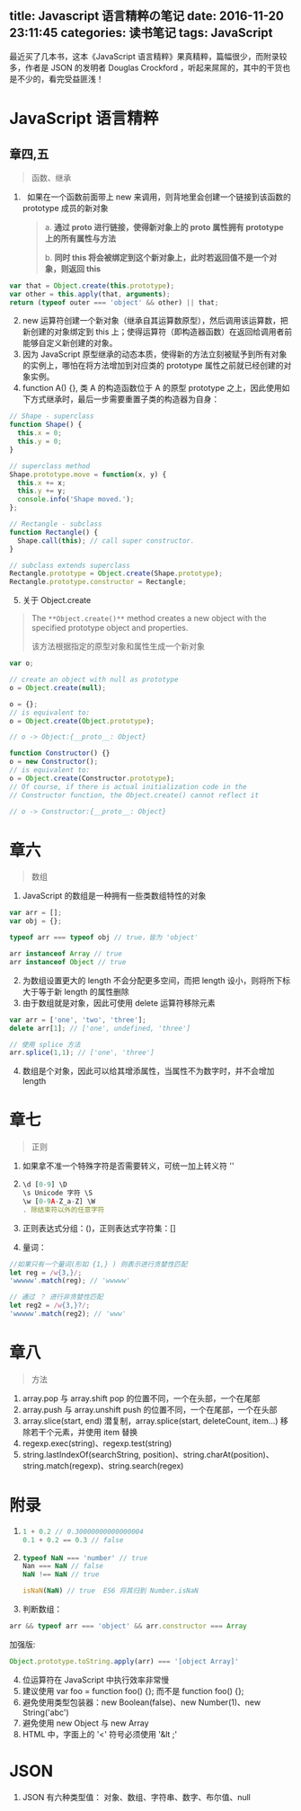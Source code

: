 title: Javascript 语言精粹の笔记
date: 2016-11-20 23:11:45
categories: 读书笔记
tags: JavaScript
---

最近买了几本书，这本《JavaScript 语言精粹》果真精粹，篇幅很少，而附录较多，作者是 JSON 的发明者 Douglas Crockford ，听起来屌屌的，其中的干货也是不少的，看完受益匪浅！
<!-- more -->
# JavaScript 语言精粹

## 章四,五

> 函数、继承

1.   如果在一个函数前面带上 new 来调用，则背地里会创建一个链接到该函数的 prototype 成员的新对象

   > a. **通过 __proto__ 进行链接，使得新对象上的 __proto__ 属性拥有 prototype 上的所有属性与方法**
   >
   > b. **同时 this 将会被绑定到这个新对象上，此时若返回值不是一个对象，则返回 this**

```js
var that = Object.create(this.prototype);
var other = this.apply(that, arguments);
return (typeof outer === 'object' && other) || that;
```



2. new 运算符创建一个新对象（继承自其运算数原型），然后调用该运算数，把新创建的对象绑定到 this 上；使得运算符（即构造器函数）在返回给调用者前能够自定义新创建的对象。
3. 因为 JavaScript 原型继承的动态本质，使得新的方法立刻被赋予到所有对象的实例上，哪怕在将方法增加到对应类的 prototype 属性之前就已经创建的对象实例。
4. function A() {}, 类 A 的构造函数位于 A 的原型 prototype 之上，因此使用如下方式继承时，最后一步需要重置子类的构造器为自身：

```js
// Shape - superclass
function Shape() {
  this.x = 0;
  this.y = 0;
}

// superclass method
Shape.prototype.move = function(x, y) {
  this.x += x;
  this.y += y;
  console.info('Shape moved.');
};

// Rectangle - subclass
function Rectangle() {
  Shape.call(this); // call super constructor.
}

// subclass extends superclass
Rectangle.prototype = Object.create(Shape.prototype);
Rectangle.prototype.constructor = Rectangle;
```

5. 关于 Object.create

> The `**Object.create()**` method creates a new object with the specified prototype object and properties.
>
> 该方法根据指定的原型对象和属性生成一个新对象

```js
var o;

// create an object with null as prototype
o = Object.create(null);

o = {};
// is equivalent to:
o = Object.create(Object.prototype);

// o -> Object:{__proto__: Object}

function Constructor() {}
o = new Constructor();
// is equivalent to:
o = Object.create(Constructor.prototype);
// Of course, if there is actual initialization code in the
// Constructor function, the Object.create() cannot reflect it

// o -> Constructor:{__proto__: Object}

```



# 章六

> 数组



1. JavaScript 的数组是一种拥有一些类数组特性的对象

```js
var arr = [];
var obj = {};

typeof arr === typeof obj // true，皆为 'object'

arr instanceof Array // true
arr instanceof Object // true

```

2. 为数组设置更大的 length 不会分配更多空间，而把 length 设小，则将所下标大于等于新 length 的属性删除
3. 由于数组就是对象，因此可使用 delete 运算符移除元素

```js
var arr = ['one', 'two', 'three'];
delete arr[1]; // ['one', undefined, 'three']

// 使用 splice 方法
arr.splice(1,1); // ['one', 'three']
```

4. 数组是个对象，因此可以给其增添属性，当属性不为数字时，并不会增加 length



# 章七

> 正则

1. 如果拿不准一个特殊字符是否需要转义，可统一加上转义符  '\'

2. ```js
   \d [0-9] \D
   \s Unicode 字符 \S
   \w [0-9A-Z_a-Z] \W
   . 除结束符以外的任意字符
   ```

3. 正则表达式分组：()，正则表达式字符集：[]

4. 量词：

```js
//如果只有一个量词(形如 {1,} ) 则表示进行贪婪性匹配
let reg = /w{3,}/;
'wwwww'.match(reg); // 'wwwww'

// 通过 ？ 进行非贪婪性匹配
let reg2 = /w{3,}?/;
'wwwww'.match(reg2); // 'www'

```



# 章八

> 方法

1. array.pop 与 array.shift pop 的位置不同，一个在头部，一个在尾部
2. array.push 与 array.unshift push 的位置不同，一个在尾部，一个在头部
3. array.slice(start, end) 潜复制，array.splice(start, deleteCount, item...) 移除若干个元素，并使用 item 替换
4. regexp.exec(string)、regexp.test(string)
5. string.lastIndexOf(searchString, position)、string.charAt(position)、string.match(regexp)、string.search(regex)

# 附录

1. ```js
   1 + 0.2 // 0.30000000000000004
   0.1 + 0.2 == 0.3 // false

   ```

2. ```js
   typeof NaN === 'number' // true
   Nan === NaN // false
   NaN !== NaN // true

   isNaN(NaN) // true  ES6 将其归到 Number.isNaN
   ```

3. 判断数组：

```js
arr && typeof arr === 'object' && arr.constructor === Array

```

加强版:

```js
Object.prototype.toString.apply(arr) === '[object Array]'

```

4. 位运算符在 JavaScript 中执行效率非常慢
5. 建议使用 var foo = function foo() {}; 而不是 function foo() {};
6. 避免使用类型包装器：new Boolean(false)、new Number(1)、new String('abc')
7. 避免使用 new Object 与 new Array
8. HTML 中，字面上的 '<' 符号必须使用 '&lt ;'

# JSON

1. JSON 有六种类型值： 对象、数组、字符串、数字、布尔值、null
